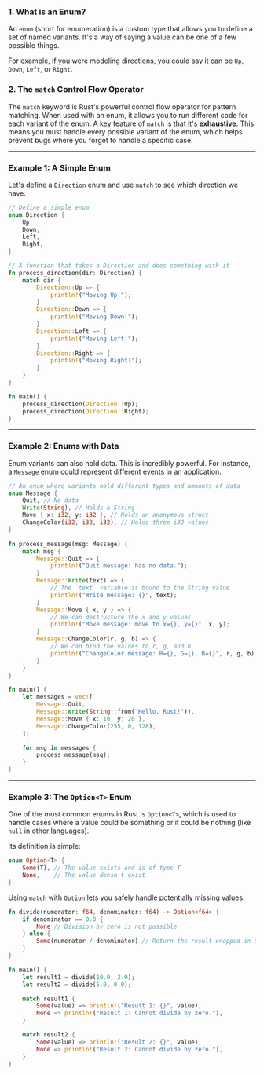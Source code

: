 ### 1. What is an Enum?

An `enum` (short for enumeration) is a custom type that allows you to define a set of named variants. It's a way of saying a value can be one of a few possible things.

For example, if you were modeling directions, you could say it can be `Up`, `Down`, `Left`, or `Right`.

### 2. The `match` Control Flow Operator

The `match` keyword is Rust's powerful control flow operator for pattern matching. When used with an enum, it allows you to run different code for each variant of the enum. A key feature of `match` is that it's **exhaustive**. This means you must handle every possible variant of the enum, which helps prevent bugs where you forget to handle a specific case.

---

### Example 1: A Simple Enum

Let's define a `Direction` enum and use `match` to see which direction we have.

```rust
// Define a simple enum
enum Direction {
    Up,
    Down,
    Left,
    Right,
}

// A function that takes a Direction and does something with it
fn process_direction(dir: Direction) {
    match dir {
        Direction::Up => {
            println!("Moving Up!");
        }
        Direction::Down => {
            println!("Moving Down!");
        }
        Direction::Left => {
            println!("Moving Left!");
        }
        Direction::Right => {
            println!("Moving Right!");
        }
    }
}

fn main() {
    process_direction(Direction::Up);
    process_direction(Direction::Right);
}
```

---

### Example 2: Enums with Data

Enum variants can also hold data. This is incredibly powerful. For instance, a `Message` enum could represent different events in an application.

```rust
// An enum where variants hold different types and amounts of data
enum Message {
    Quit, // No data
    Write(String), // Holds a String
    Move { x: i32, y: i32 }, // Holds an anonymous struct
    ChangeColor(i32, i32, i32), // Holds three i32 values
}

fn process_message(msg: Message) {
    match msg {
        Message::Quit => {
            println!("Quit message: has no data.");
        }
        Message::Write(text) => {
            // The `text` variable is bound to the String value
            println!("Write message: {}", text);
        }
        Message::Move { x, y } => {
            // We can destructure the x and y values
            println!("Move message: move to x={}, y={}", x, y);
        }
        Message::ChangeColor(r, g, b) => {
            // We can bind the values to r, g, and b
            println!("ChangeColor message: R={}, G={}, B={}", r, g, b);
        }
    }
}

fn main() {
    let messages = vec![
        Message::Quit,
        Message::Write(String::from("Hello, Rust!")),
        Message::Move { x: 10, y: 20 },
        Message::ChangeColor(255, 0, 128),
    ];

    for msg in messages {
        process_message(msg);
    }
}
```

---

### Example 3: The `Option<T>` Enum

One of the most common enums in Rust is `Option<T>`, which is used to handle cases where a value could be something or it could be nothing (like `null` in other languages).

Its definition is simple:

```rust
enum Option<T> {
    Some(T), // The value exists and is of type T
    None,    // The value doesn't exist
}
```

Using `match` with `Option` lets you safely handle potentially missing values.

```rust
fn divide(numerator: f64, denominator: f64) -> Option<f64> {
    if denominator == 0.0 {
        None // Division by zero is not possible
    } else {
        Some(numerator / denominator) // Return the result wrapped in Some
    }
}

fn main() {
    let result1 = divide(10.0, 2.0);
    let result2 = divide(5.0, 0.0);

    match result1 {
        Some(value) => println!("Result 1: {}", value),
        None => println!("Result 1: Cannot divide by zero."),
    }

    match result2 {
        Some(value) => println!("Result 2: {}", value),
        None => println!("Result 2: Cannot divide by zero."),
    }
}
```
